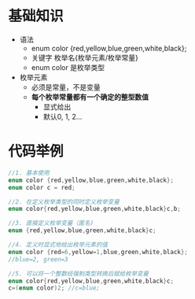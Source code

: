 # 基础知识

- 语法
  - enum color {red,yellow,blue,green,white,black};
  - 关键字 枚举名{枚举元素/枚举常量}
  - enum color 是枚举类型
- 枚举元素
  - 必须是常量，不是变量
  - **每个枚举常量都有一个确定的整型数值**
    - 显式给出
    - 默认0, 1, 2...

# 代码举例

```C
//1. 基本使用
enum color {red,yellow,blue,green,white,black};
enum color c = red;

//2. 在定义枚举类型的同时定义枚举变量
enum color{red,yellow,blue,green,white,black}c,b;

//3. 直接定义枚举变量（匿名)
enum {red,yellow,blue,green,white,black}c;

//4. 定义时显式地给出枚举元素的值
enum color {red=6,yellow=1,blue,green,white,black};
//blue=2, green=3

//5. 可以将一个整数经强制类型转换后赋给枚举变量
enum color{red,yellow,blue,green,white,black}c;
c=(enum color)2; //c=blue;
```

